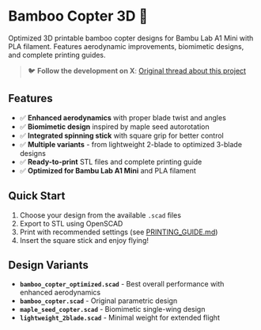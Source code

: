 # Bamboo Copter 3D 🚁

Optimized 3D printable bamboo copter designs for Bambu Lab A1 Mini with PLA filament. Features aerodynamic improvements, biomimetic designs, and complete printing guides.

> 🐦 **Follow the development on X**: [Original thread about this project](https://x.com/DmitrySamoylenk/status/1954086913431769478)

## Features
- ✅ **Enhanced aerodynamics** with proper blade twist and angles
- ✅ **Biomimetic design** inspired by maple seed autorotation
- ✅ **Integrated spinning stick** with square grip for better control
- ✅ **Multiple variants** - from lightweight 2-blade to optimized 3-blade designs
- ✅ **Ready-to-print** STL files and complete printing guide
- ✅ **Optimized for Bambu Lab A1 Mini** and PLA filament

## Quick Start
1. Choose your design from the available `.scad` files
2. Export to STL using OpenSCAD
3. Print with recommended settings (see [PRINTING_GUIDE.md](PRINTING_GUIDE.md))
4. Insert the square stick and enjoy flying! 

## Design Variants
- **`bamboo_copter_optimized.scad`** - Best overall performance with enhanced aerodynamics
- **`bamboo_copter.scad`** - Original parametric design  
- **`maple_seed_copter.scad`** - Biomimetic single-wing design
- **`lightweight_2blade.scad`** - Minimal weight for extended flight
